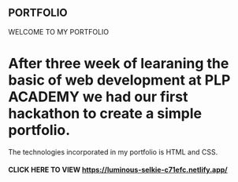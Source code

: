 ## PORTFOLIO
WELCOME TO MY PORTFOLIO
# After three week of learaning the basic of web development at PLP ACADEMY we had our first hackathon to create a simple portfolio.
The technologies incorporated in my portfolio is HTML and CSS.
#### CLICK HERE TO VIEW  https://luminous-selkie-c71efc.netlify.app/
